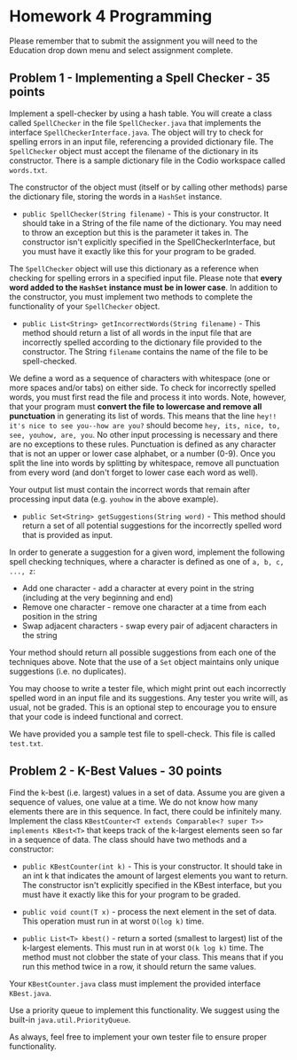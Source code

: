 # Homework 4 Programming

Please remember that to submit the assignment you will need to the Education drop down menu and select 
assignment complete.

## Problem 1 - Implementing a Spell Checker - 35 points

Implement a spell-checker by using a hash table. You will create a class called `SpellChecker` in the file `SpellChecker.java` that implements the interface `SpellCheckerInterface.java`.  The object will try to check for spelling errors in an input file, referencing a provided dictionary file. The `SpellChecker` object must accept the filename of the dictionary in its constructor. There is a sample dictionary file in the Codio workspace called `words.txt`.

The constructor of the object must (itself or by calling other methods) parse the dictionary file, storing the words in a `HashSet` instance. 

* ```public SpellChecker(String filename)``` - This is your constructor.  It should take in a String of the file name of the dictionary.  You may need to throw an exception but this is the parameter it takes in. The constructor isn't explicitly specified in the SpellCheckerInterface, but you must have it exactly like this for your program to be graded.

The `SpellChecker` object will use this dictionary as a reference when checking for spelling errors in a specified input file. Please note that **every word added to the `HashSet` instance must be in lower case**. In addition to the constructor, you must implement two methods to complete the functionality of your `SpellChecker` object.

* ```public List<String> getIncorrectWords(String filename)``` - This method should return a list of all words in the input file that are incorrectly spelled according to the dictionary file provided to the constructor. The String ```filename``` contains the name of the file to be spell-checked.

We define a word as a sequence of characters with whitespace (one or more spaces and/or tabs) on either side. To check for incorrectly spelled words, you must first read the file and process it into words. Note, however, that your program must **convert the file to lowercase and remove all punctuation** in generating its list of words. This means that the line `hey!! it's nice to see you--how are you?` should become `hey, its, nice, to, see, youhow, are, you`. No other input processing is necessary and there are no exceptions to these rules. Punctuation is defined as any character that is not an upper or lower case alphabet, or a number (0-9). Once you split the line into words by splitting by whitespace, remove all punctuation from every word (and don't forget to lower case each word as well).

Your output list must contain the incorrect words that remain after processing input data (e.g. `youhow` in the above example).

* ```public Set<String> getSuggestions(String word)``` - This method should return a set of all potential suggestions for the incorrectly spelled word that is provided as input.

In order to generate a suggestion for a given word, implement the following spell checking techniques, where a character is defined as one of `a, b, c, ..., z`:

* Add one character - add a character at every point in the string (including at the very beginning and end)
* Remove one character - remove one character at a time from each position in the string
* Swap adjacent characters - swap every pair of adjacent characters in the string

Your method should return all possible suggestions from each one of the techniques above. Note that the use of a `Set` object maintains only unique suggestions (i.e. no duplicates).

You may choose to write a tester file, which might print out each incorrectly spelled word in an input file and its suggestions. Any tester you write will, as usual, not be graded. This is an optional step to encourage you to ensure that your code is indeed functional and correct.

We have provided you a sample test file to spell-check. This file is called `test.txt`.

## Problem 2 - K-Best Values - 30 points

Find the k-best (i.e. largest) values in a set of data. Assume you are given a sequence of values, one value at a time. We do not know how many elements there are in this sequence. In fact, there could be infinitely many. Implement the class
```KBestCounter<T extends Comparable<? super T>> implements KBest<T>``` that keeps track of the k-largest elements seen so far in a sequence of data. The class should have two methods and a constructor:

* ```public KBestCounter(int k)``` - This is your constructor.  It should take in an int k that indicates the amount of largest elements you want to return. The constructor isn't explicitly specified in the KBest interface, but you must have it exactly like this for your program to be graded.

* ```public void count(T x)``` - process the next element in the set of data. This operation must run in at worst `O(log k)` time.

* ```public List<T> kbest()``` - return a sorted (smallest to largest) list of the k-largest elements. This must run in at worst `O(k log k)` time. The method must not clobber the state of your class. This means that if you run this method twice in a row, it should return the same values.

Your `KBestCounter.java` class must implement the provided interface `KBest.java`.

Use a priority queue to implement this functionality. We suggest using the built-in `java.util.PriorityQueue`.

As always, feel free to implement your own tester file to ensure proper functionality.

